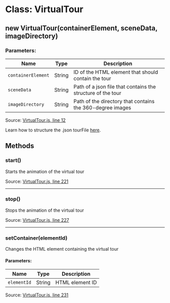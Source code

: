 # Class: VirtualTour

## new VirtualTour(containerElement, sceneData, imageDirectory)

### Parameters:

| Name       | Type   | Description                            |
|------------|--------|----------------------------------------|
| `containerElement`| String | ID of the HTML element that should contain the tour |
| `sceneData` | String | Path of a json file that contains the structure of the tour |
| `imageDirectory`| String | Path of the directory that contains the 360-degree images |

Source: [VirtualTour.js, line 12](../source/VirtualTour.js#L12)

Learn how to structure the .json tourFile [here](tourDocs.md).


## Methods

### start()

Starts the animation of the virtual tour

Source: [VirtualTour.js, line 221](../source/VirtualTour.js#L221)

---
### stop()

Stops the animation of the virtual tour

Source: [VirtualTour.js, line 227](../source/VirtualTour.js#L227)

---
### setContainer(elementId)

Changes the HTML element containing the virtual tour

#### Parameters:

| Name       | Type   | Description     |
|------------|--------|-----------------|
| `elementId`| String | HTML element ID |

Source: [VirtualTour.js, line 231](../source/VirtualTour.js#L231)